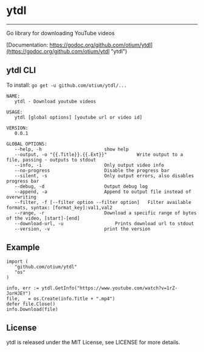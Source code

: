 # ytdl
------
Go library for downloading YouTube videos

[Documentation: https://godoc.org/github.com/otium/ytdl](https://godoc.org/github.com/otium/ytdl "ytdl")

## ytdl CLI

To install: ``go get -u github.com/otium/ytdl/...``
```
NAME:
   ytdl - Download youtube videos

USAGE:
   ytdl [global options] [youtube url or video id]

VERSION:
   0.0.1

GLOBAL OPTIONS:
   --help, -h						show help
   --output, -o "{{.Title}}.{{.Ext}}"			Write output to a file, passing - outputs to stdout
   --info, -i						Only output video info
   --no-progress					Disable the progress bar
   --silent, -s						Only output errors, also disables progress bar
   --debug, -d						Output debug log
   --append, -a						Append to output file instead of overwriting
   --filter, -f [--filter option --filter option]	Filter available formats, syntax: [format_key]:val1,val2
   --range, -r 						Download a specific range of bytes of the video, [start]-[end]
   --download-url, -u					Prints download url to stdout
   --version, -v					print the version
```

## Example
```
import (
   "github.com/otium/ytdl"
   "os"
)

info, err := ytdl.GetInfo("https://www.youtube.com/watch?v=1rZ-JorHJEY")
file, _ = os.Create(info.Title + ".mp4")
defer file.Close()
info.Download(file)

```

## License
ytdl is released under the MIT License, see LICENSE for more details.
